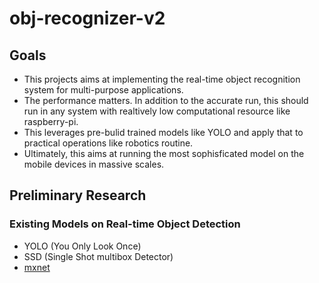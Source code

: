 # obj-recognizer-v2

## Goals
- This projects aims at implementing the real-time object recognition system for multi-purpose applications.
- The performance matters. In addition to the accurate run, this should run in any system with realtively low computational resource like raspberry-pi.
- This leverages pre-bulid trained models like YOLO and apply that to practical operations like robotics routine.
- Ultimately, this aims at running the most sophisficated model on the mobile devices in massive scales.

## Preliminary Research

### Existing Models on Real-time Object Detection

- YOLO (You Only Look Once)
- SSD (Single Shot multibox Detector)
- [mxnet](http://mxnet.io/tutorials/embedded/wine_detector.html)
